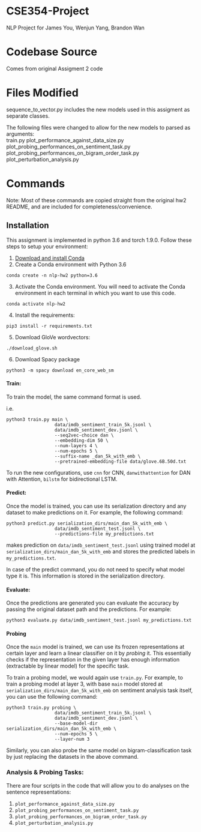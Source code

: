 # CSE354-Project
NLP Project for James You, Wenjun Yang, Brandon Wan

# Codebase Source
Comes from original Assigment 2 code

# Files Modified
sequence_to_vector.py includes the new models used in this assigment as separate classes.

The following files were changed to allow for the new models to parsed as arguments: \
train.py
plot_performance_against_data_size.py
plot_probing_performances_on_sentiment_task.py
plot_probing_performances_on_bigram_order_task.py
plot_perturbation_analysis.py

# Commands
Note: Most of these commands are copied straight from the original hw2 README, and are included for completeness/convenience.
## Installation
This assignment is implemented in python 3.6 and torch 1.9.0. Follow these steps to setup your environment:

1. [Download and install Conda](https://conda.io/projects/conda/en/latest/user-guide/install/index.html "Download and install Conda")
2. Create a Conda environment with Python 3.6
```
conda create -n nlp-hw2 python=3.6
```

3. Activate the Conda environment. You will need to activate the Conda environment in each terminal in which you want to use this code.
```
conda activate nlp-hw2
```
4. Install the requirements:
```
pip3 install -r requirements.txt
```

5. Download GloVe wordvectors:
```
./download_glove.sh
```
6. Download Spacy package
```
python3 -m spacy download en_core_web_sm
```

#### Train:

To train the model, the same command format is used. 

i.e.

```
python3 train.py main \
                  data/imdb_sentiment_train_5k.jsonl \
                  data/imdb_sentiment_dev.jsonl \
                  --seq2vec-choice dan \
                  --embedding-dim 50 \
                  --num-layers 4 \
                  --num-epochs 5 \
                  --suffix-name _dan_5k_with_emb \
                  --pretrained-embedding-file data/glove.6B.50d.txt
```

To run the new configurations, use `cnn` for CNN, `danwithattention` for DAN with Attention, `bilstm` for bidirectional LSTM.

#### Predict:

Once the model is trained, you can use its serialization directory and any dataset to make predictions on it. For example, the following command:

```
python3 predict.py serialization_dirs/main_dan_5k_with_emb \
                  data/imdb_sentiment_test.jsonl \
                  --predictions-file my_predictions.txt
```
makes prediction on `data/imdb_sentiment_test.jsonl` using trained model at `serialization_dirs/main_dan_5k_with_emb` and stores the predicted labels in `my_predictions.txt`.

In case of the predict command, you do not need to specify what model type it is. This information is stored in the serialization directory.

#### Evaluate:

Once the predictions are generated you can evaluate the accuracy by passing the original dataset path and the predictions. For example:

```
python3 evaluate.py data/imdb_sentiment_test.jsonl my_predictions.txt
```

#### Probing

Once the `main` model is trained, we can use its frozen representations at certain layer and learn a linear classifier on it by *probing* it. This essentially checks if the representation in the given layer has enough information (extractable by linear model) for the specific task.

To train a probing model, we would again use `train.py`. For example, to train a probing model at layer 3, with base `main` model stored at `serialization_dirs/main_dan_5k_with_emb` on sentiment analysis task itself, you can use the following command:

```
python3 train.py probing \
                  data/imdb_sentiment_train_5k.jsonl \
                  data/imdb_sentiment_dev.jsonl \
                  --base-model-dir serialization_dirs/main_dan_5k_with_emb \
                  --num-epochs 5 \
                  --layer-num 3
```

Similarly, you can also probe the same model on bigram-classification task by just replacing the datasets in the above command.

### Analysis & Probing Tasks:

There are four scripts in the code that will allow you to do analyses on the sentence representations:
1. `plot_performance_against_data_size.py`
2. `plot_probing_performances_on_sentiment_task.py`
3. `plot_probing_performances_on_bigram_order_task.py`
4. `plot_perturbation_analysis.py`